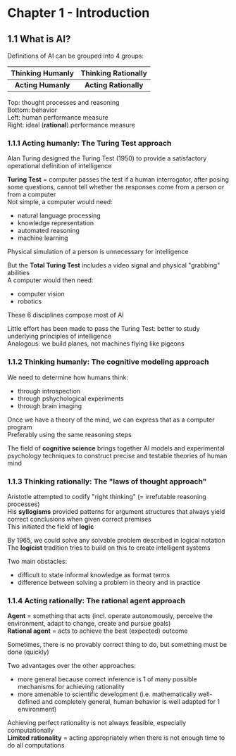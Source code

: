 # Chapter 1 - Introduction




## 1.1 What is AI?

Definitions of AI can be grouped into 4 groups:

| **Thinking Humanly** | **Thinking Rationally** |
|:--------------------:|:-----------------------:|
| **Acting Humanly**   | **Acting Rationally**   |

Top: thought processes and reasoning  
Bottom: behavior  
Left: human performance measure  
Right: ideal (**rational**) performance measure



### 1.1.1 Acting humanly: The Turing Test approach

Alan Turing designed the Turing Test (1950) to provide a satisfactory operational definition of intelligence

**Turing Test** = computer passes the test if a human interrogator, after posing some questions, cannot tell whether the responses come from a person or from a computer  
Not simple, a computer would need:

* natural language processing
* knowledge representation
* automated reasoning
* machine learning

Physical simulation of a person is unnecessary for intelligence

But the **Total Turing Test** includes a video signal and physical "grabbing" abilities  
A computer would then need:

* computer vision
* robotics

These 6 disciplines compose most of AI

Little effort has been made to pass the Turing Test: better to study underlying principles of intelligence  
Analogous: we build planes, not machines flying like pigeons



### 1.1.2 Thinking humanly: The cognitive modeling approach

We need to determine how humans think:

* through introspection
* through pshychological experiments
* through brain imaging

Once we have a theory of the mind, we can express that as a computer program  
Preferably using the same reasoning steps

The field of **cognitive science** brings together AI models and experimental psychology techniques to construct precise and testable theories of human mind



### 1.1.3 Thinking rationally: The "laws of thought approach"

Aristotle attempted to codify "right thinking" (= irrefutable reasoning processes)  
His **syllogisms** provided patterns for argument structures that always yield correct conclusions when given correct premises  
This initiated the field of **logic**

By 1965, we could solve any solvable problem described in logical notation  
The **logicist** tradition tries to build on this to create intelligent systems

Two main obstacles:

* difficult to state informal knowledge as format terms
* difference between solving a problem in theory and in practice



### 1.1.4 Acting rationally: The rational agent approach

**Agent** = something that acts (incl. operate autonomously, perceive the environment, adapt to change, create and pursue goals)  
**Rational agent** = acts to achieve the best (expected) outcome

Sometimes, there is no provably correct thing to do, but something must be done (quickly)

Two advantages over the other approaches:

* more general because correct inference is 1 of many possible mechanisms for achieving rationality
* more amenable to scientific development (i.e. mathematically well-defined and completely general, human behavior is well adapted for 1 environment)

Achieving perfect rationality is not always feasible, especially computationally  
**Limited rationality** = acting appropriately when there is not enough time to do all computations
